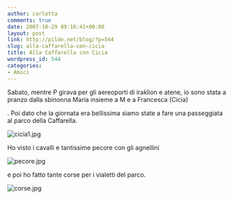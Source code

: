 ```yaml
---
author: carlotta
comments: true
date: 2007-10-29 09:16:41+00:00
layout: post
link: http://pilde.net/blog/?p=544
slug: alla-caffarella-con-cicia
title: Alla Caffarella con Cicia
wordpress_id: 544
categories:
- Amici
---
```


Sabato, mentre P girava per gli aereoporti di iraklion e atene, io sono stata a pranzo dalla sbinonna Maria insieme a M e a Francesca (Cicia)


.
Poi dato che la giornata era bellissima siamo state a fare una passeggiata al parco della Caffarella.

![cicia1.jpg]({{baseurl}}/uploads/2007/10/cicia1.jpg)




Ho visto i cavalli e tantissime pecore con gli agnellini

![pecore.jpg]({{baseurl}}/uploads/2007/10/pecore.jpg)




e poi ho fatto tante corse per i vialetti del parco.

![corse.jpg]({{baseurl}}/uploads/2007/10/corse.jpg)







